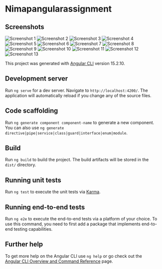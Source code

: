 # Nimapangularassignment

## Screenshots

![Screenshot 1](./Screenshots/1.png)
![Screenshot 2](./Screenshots/2.png)
![Screenshot 3](./Screenshots/3.png)
![Screenshot 4](./Screenshots/4.png)
![Screenshot 5](./Screenshots/5.png)
![Screenshot 6](./Screenshots/6.png)
![Screenshot 7](./Screenshots/7.png)
![Screenshot 8](./Screenshots/8.png)
![Screenshot 9](./Screenshots/9.png)
![Screenshot 10](./Screenshots/10.png)
![Screenshot 11](./Screenshots/11.png)
![Screenshot 12](./Screenshots/12.png)
![Screenshot 13](./Screenshots/13.png)

This project was generated with [Angular CLI](https://github.com/angular/angular-cli) version 15.2.10.

## Development server

Run `ng serve` for a dev server. Navigate to `http://localhost:4200/`. The application will automatically reload if you change any of the source files.

## Code scaffolding

Run `ng generate component component-name` to generate a new component. You can also use `ng generate directive|pipe|service|class|guard|interface|enum|module`.

## Build

Run `ng build` to build the project. The build artifacts will be stored in the `dist/` directory.

## Running unit tests

Run `ng test` to execute the unit tests via [Karma](https://karma-runner.github.io).

## Running end-to-end tests

Run `ng e2e` to execute the end-to-end tests via a platform of your choice. To use this command, you need to first add a package that implements end-to-end testing capabilities.

## Further help

To get more help on the Angular CLI use `ng help` or go check out the [Angular CLI Overview and Command Reference](https://angular.io/cli) page.
